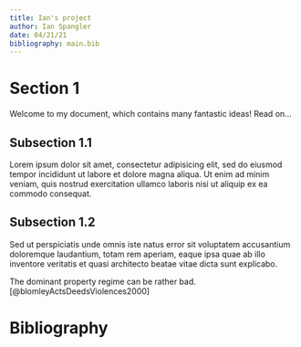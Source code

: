 ```yaml
---
title: Ian's project
author: Ian Spangler
date: 04/21/21
bibliography: main.bib
---
```


# Section 1

Welcome to my document, which contains many fantastic ideas! Read on...

## Subsection 1.1

Lorem ipsum dolor sit amet, consectetur adipisicing elit, sed do eiusmod tempor incididunt ut labore et dolore magna aliqua. Ut enim ad minim veniam, quis nostrud exercitation ullamco laboris nisi ut aliquip ex ea commodo consequat.

## Subsection 1.2

Sed ut perspiciatis unde omnis iste natus error sit voluptatem accusantium doloremque laudantium, totam rem aperiam, eaque  ipsa quae ab illo inventore veritatis et quasi architecto beatae vitae dicta sunt explicabo.

The dominant property regime can be rather bad. [@blomleyActsDeedsViolences2000]

# Bibliography
